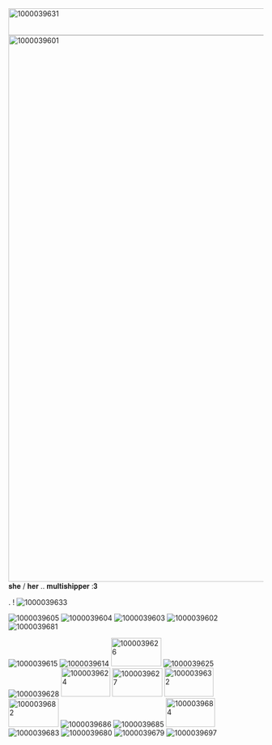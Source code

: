 <img width="640" height="53" alt="1000039631" src="https://github.com/user-attachments/assets/61ae5475-c8cf-42fb-9603-560a2b75028c" />
<img width="1249" height="1080" alt="1000039601" src="https://github.com/user-attachments/assets/21ac8db2-a92d-464e-8c5f-c90de350042e" />
𝐬𝐡𝐞 / 𝐡𝐞𝐫  ..  𝐦𝐮𝐥𝐭𝐢𝐬𝐡𝐢𝐩𝐩𝐞𝐫 :𝟑 


. ! ![1000039633](https://github.com/user-attachments/assets/8f5d4fee-c6cc-4592-8c71-2236acdd1b39)


![1000039605](https://github.com/user-attachments/assets/63a8b582-754a-461c-a3cd-975595af7de0)
![1000039604](https://github.com/user-attachments/assets/d4ad2849-11c5-451f-ac15-b021b23299e9)
![1000039603](https://github.com/user-attachments/assets/d4c53d10-537c-4066-a233-3d658cf4621e)
![1000039602](https://github.com/user-attachments/assets/9ad36af5-5dd5-4770-8cb9-c06210c89e9e) 
![1000039681](https://github.com/user-attachments/assets/dafc3baa-c4c1-4cbc-999e-d182e71df301)


![1000039615](https://github.com/user-attachments/assets/84497d44-80eb-40d6-bda7-4641750408c5)
![1000039614](https://github.com/user-attachments/assets/1fd04272-6601-424f-99db-2639d19701ab)
<img width="99" height="56" alt="1000039626" src="https://github.com/user-attachments/assets/3c90ec05-b69b-44a5-8759-eaafbc688837" />
![1000039625](https://github.com/user-attachments/assets/85e07388-83bc-4ca6-a26c-63e7e134301f)
![1000039628](https://github.com/user-attachments/assets/7f49cb03-471e-41ae-9d5e-603e9c53476a)
<img width="97" height="57" alt="1000039624" src="https://github.com/user-attachments/assets/acf6e794-2fab-43e7-9f34-132fe249692c" />
<img width="99" height="56" alt="1000039627" src="https://github.com/user-attachments/assets/b4a156cc-514a-4e0d-aaba-7f8a1085251a" />
<img width="97" height="57" alt="1000039632" src="https://github.com/user-attachments/assets/458c959d-6f4a-46e8-8599-0a036f33cdfa" />
<img width="99" height="56" alt="1000039682" src="https://github.com/user-attachments/assets/471483c8-975a-472d-9b70-e012bc40a7c9" />
![1000039686](https://github.com/user-attachments/assets/9bf3a5b9-87dd-4233-a681-1ade9774ed70)
![1000039685](https://github.com/user-attachments/assets/c9bfbe91-2bf6-46ac-b895-f603e3e1ad12)
<img width="97" height="57" alt="1000039684" src="https://github.com/user-attachments/assets/99d36bb7-f6c2-4850-b09f-a9a04426a1ef" />
![1000039683](https://github.com/user-attachments/assets/065db5d1-713b-47a6-8814-74fd202bdb48)
![1000039680](https://github.com/user-attachments/assets/1640086c-e0bb-400a-8275-cc529c32ad39)
![1000039679](https://github.com/user-attachments/assets/9f4b9c69-c2a1-4064-a461-0c3c030cc6ad)
![1000039697](https://github.com/user-attachments/assets/293abc29-a17f-4fe4-8372-46bb4b768fad)


